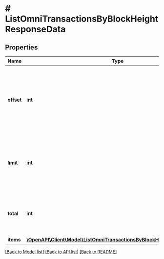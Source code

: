 # # ListOmniTransactionsByBlockHeightResponseData

## Properties

Name | Type | Description | Notes
------------ | ------------- | ------------- | -------------
**offset** | **int** | The starting index of the response items, i.e. where the response should start listing the returned items. |
**limit** | **int** | Defines how many items should be returned in the response per page basis. |
**total** | **int** | Defines the total number of items returned in the response. |
**items** | [**\OpenAPI\Client\Model\ListOmniTransactionsByBlockHeightResponseItem[]**](ListOmniTransactionsByBlockHeightResponseItem.md) |  |

[[Back to Model list]](../../README.md#models) [[Back to API list]](../../README.md#endpoints) [[Back to README]](../../README.md)
